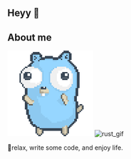 ## Heyy 👋

## About me

![gopher dancing](./dancing-gopher.gif)
![rust_gif](./rust_gif.gif)

🦫relax, write some code, and enjoy life.
